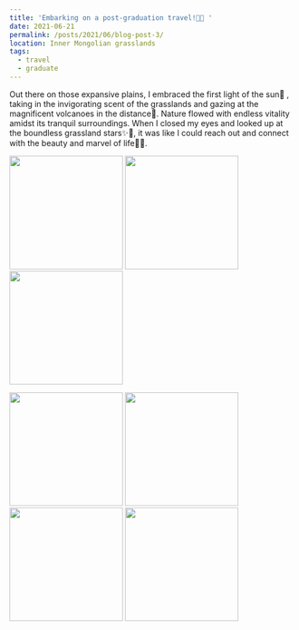 ```yaml
---
title: 'Embarking on a post-graduation travel!🌾🐎 '
date: 2021-06-21
permalink: /posts/2021/06/blog-post-3/
location: Inner Mongolian grasslands
tags:
  - travel
  - graduate
---
```


Out there on those expansive plains, I embraced the first light of the sun🌅 , taking in the invigorating scent of the grasslands and gazing at the magnificent volcanoes in the distance🌋. Nature flowed with endless vitality amidst its tranquil surroundings. When I closed my eyes and looked up at the boundless grassland stars✨🌠, it was like I could reach out and connect with the beauty and marvel of life🌟💫.
<p float="left">
  <img src="https://ziweiwuzw.github.io/Personal-Homepage/images/Moment/IMG4.png" width="200" />
  <img src="https://ziweiwuzw.github.io/Personal-Homepage/images/Moment/IMG4-2.png" width="200" /> 
  <img src="https://ziweiwuzw.github.io/Personal-Homepage/images/Moment/IMG4-3.png" width="200" />
</p>
<p float="left">
  <img src="https://ziweiwuzw.github.io/Personal-Homepage/images/Moment/IMG4-1.png" width="200" />
  <img src="https://ziweiwuzw.github.io/Personal-Homepage/images/Moment/IMG5.png" width="200" /> 
  <img src="https://ziweiwuzw.github.io/Personal-Homepage/images/Moment/IMG7.png" width="200" />
  <img src="https://ziweiwuzw.github.io/Personal-Homepage/images/Moment/IMG8.png" width="200" />
</p>
